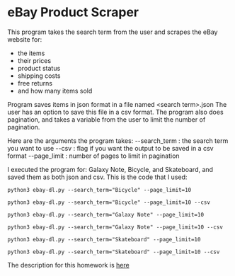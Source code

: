 # eBay Product Scraper

This program takes the search term from the user and scrapes the eBay website for:

* the items
* their prices
* product status
* shipping costs
* free returns
* and how many items sold

Program saves items in json format in a file named \<search term>.json
The user has an option to save this file in a csv format.
The program also does pagination, and takes a variable from the user to limit the number of pagination.

Here are the arguments the program takes:
--search\_term : the search term you want to use
--csv : flag if you want the output to be saved in a csv format
--page\_limit : number of pages to limit in pagination

I executed the program for: Galaxy Note, Bicycle, and Skateboard, and saved them as both json and csv.
This is the code that I used:
<br>
```
python3 ebay-dl.py --search_term="Bicycle" --page_limit=10

python3 ebay-dl.py --search_term="Bicycle" --page_limit=10 --csv

python3 ebay-dl.py --search_term="Galaxy Note" --page_limit=10

python3 ebay-dl.py --search_term="Galaxy Note" --page_limit=10 --csv

python3 ebay-dl.py --search_term="Skateboard" --page_limit=10

python3 ebay-dl.py --search_term="Skateboard" --page_limit=10 --csv
```

The description for this homework is [here](https://github.com/mikeizbicki/cmc-csci040/tree/2021fall/hw_03)